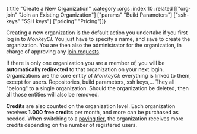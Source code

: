 {:title "Create a New Organization"
 :category :orgs
 :index 10
 :related [["org-join" "Join an Existing Organization"]
           ["params" "Build Parameters"]
	   ["ssh-keys" "SSH keys"]
	   ["pricing" "Pricing"]]}

Creating a new organization is the default action you undertake if you
first log in to *MonkeyCI*.  You just have to specify a name, and save
to create the organization.  You are then also the administrator for
the organization, in charge of approving any [join requests](org-join).

If there is only one organization you are a member of, you will be
**automatically redirected** to that organization on your next login.
Organizations are the core entity of *MonkeyCI*: everything is linked
to them, except for users.  Repositories, build parameters, ssh keys,...
They all "belong" to a single organization.  Should the organization be
deleted, then all those entities will also be removed.

**Credits** are also counted on the organization level.  Each organization
receives **1.000 free credits** per month, and more can be purchased as
needed.  When switching to a [paying tier](pricing), the organization
receives more credits depending on the number of registered users.